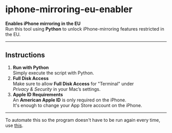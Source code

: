 
# iphone-mirroring-eu-enabler
**Enables iPhone mirroring in the EU**  
Run this tool using **Python** to unlock iPhone-mirroring features restricted in the EU.

---

## Instructions
1. **Run with Python**  
   Simply execute the script with Python.
2. **Full Disk Access**  
   Make sure to allow **Full Disk Access** for "Terminal" under  
   _Privacy & Security_ in your Mac’s settings.
3. **Apple ID Requirements**  
   An **American Apple ID** is only required on the iPhone.  
   It's enough to change your App Store account on the iPhone.

---

To automate this so the program doesn't have to be run again every time, use [this](https://github.com/Pauli1Go/iphone-mirroring-eu-enabler-loop).
